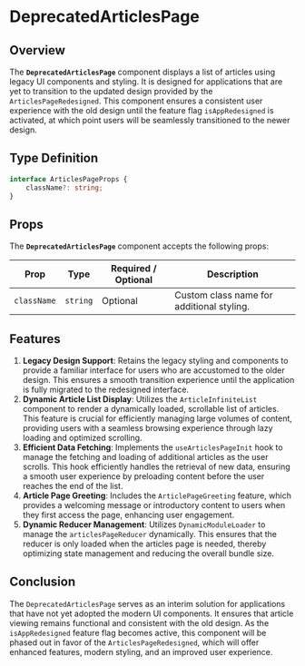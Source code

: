 # DeprecatedArticlesPage

## Overview

The **`DeprecatedArticlesPage`** component displays a list of articles using legacy UI components and styling. It is designed for applications that are yet to transition to the updated design provided by the `ArticlesPageRedesigned`. This component ensures a consistent user experience with the old design until the feature flag `isAppRedesigned` is activated, at which point users will be seamlessly transitioned to the newer design.

## Type Definition

```typescript
interface ArticlesPageProps {
    className?: string;
}
```
## Props
The **`DeprecatedArticlesPage`** component accepts the following props:

| Prop        | Type     | Required / Optional | Description                             |
|-------------|----------|---------------------|-----------------------------------------|
| `className` | `string` | Optional            | Custom class name for additional styling. |

## Features

1. **Legacy Design Support**: Retains the legacy styling and components to provide a familiar interface for users who are accustomed to the older design. This ensures a smooth transition experience until the application is fully migrated to the redesigned interface.
2. **Dynamic Article List Display**: Utilizes the `ArticleInfiniteList` component to render a dynamically loaded, scrollable list of articles. This feature is crucial for efficiently managing large volumes of content, providing users with a seamless browsing experience through lazy loading and optimized scrolling.
3. **Efficient Data Fetching**: Implements the `useArticlesPageInit` hook to manage the fetching and loading of additional articles as the user scrolls. This hook efficiently handles the retrieval of new data, ensuring a smooth user experience by preloading content before the user reaches the end of the list.
4. **Article Page Greeting**: Includes the `ArticlePageGreeting` feature, which provides a welcoming message or introductory content to users when they first access the page, enhancing user engagement.
5. **Dynamic Reducer Management**: Utilizes `DynamicModuleLoader` to manage the `articlesPageReducer` dynamically. This ensures that the reducer is only loaded when the articles page  is needed, thereby optimizing state management and reducing the overall bundle size.


## Conclusion
The `DeprecatedArticlesPage` serves as an interim solution for applications that have not yet adopted the modern UI components. It ensures that article viewing remains functional and consistent with the old design. As the `isAppRedesigned` feature flag becomes active, this component will be phased out in favor of the `ArticlesPageRedesigned`, which will offer enhanced features, modern styling, and an improved user experience.
